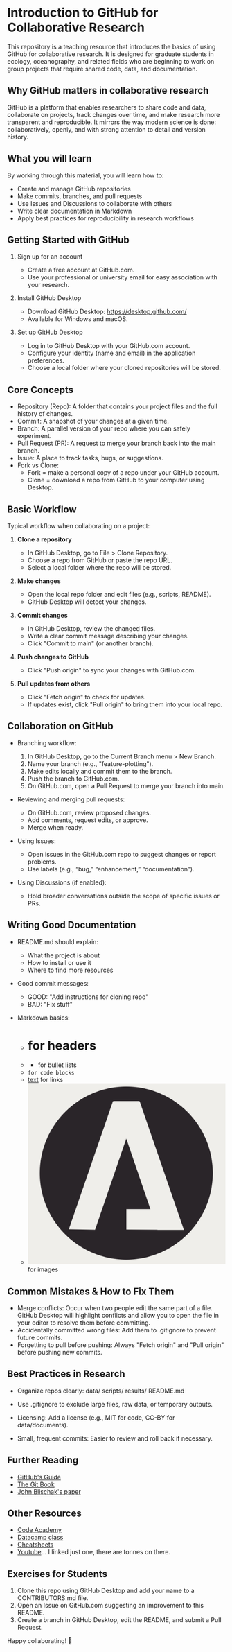 # Introduction to GitHub for Collaborative Research
This repository is a teaching resource that introduces the basics of using GitHub for collaborative research. 
It is designed for graduate students in ecology, oceanography, and related fields who are beginning to work on 
group projects that require shared code, data, and documentation.

Why GitHub matters in collaborative research
--------------------------------------------
GitHub is a platform that enables researchers to share code and data, collaborate on projects, track changes over time, 
and make research more transparent and reproducible. It mirrors the way modern science is done: collaboratively, openly, 
and with strong attention to detail and version history.

What you will learn
-------------------
By working through this material, you will learn how to:
- Create and manage GitHub repositories
- Make commits, branches, and pull requests
- Use Issues and Discussions to collaborate with others
- Write clear documentation in Markdown
- Apply best practices for reproducibility in research workflows

Getting Started with GitHub
---------------------------
1. Sign up for an account
   - Create a free account at GitHub.com.
   - Use your professional or university email for easy association with your research.

2. Install GitHub Desktop
   - Download GitHub Desktop: https://desktop.github.com/
   - Available for Windows and macOS.

3. Set up GitHub Desktop
   - Log in to GitHub Desktop with your GitHub.com account.
   - Configure your identity (name and email) in the application preferences.
   - Choose a local folder where your cloned repositories will be stored.

Core Concepts
-------------
- Repository (Repo): A folder that contains your project files and the full history of changes.
- Commit: A snapshot of your changes at a given time.
- Branch: A parallel version of your repo where you can safely experiment.
- Pull Request (PR): A request to merge your branch back into the main branch.
- Issue: A place to track tasks, bugs, or suggestions.
- Fork vs Clone:
  * Fork = make a personal copy of a repo under your GitHub account.
  * Clone = download a repo from GitHub to your computer using Desktop.

Basic Workflow
--------------
Typical workflow when collaborating on a project:

1. **Clone a repository**
   - In GitHub Desktop, go to File > Clone Repository.
   - Choose a repo from GitHub or paste the repo URL.
   - Select a local folder where the repo will be stored.

2. **Make changes**
   - Open the local repo folder and edit files (e.g., scripts, README).
   - GitHub Desktop will detect your changes.

3. **Commit changes**
   - In GitHub Desktop, review the changed files.
   - Write a clear commit message describing your changes.
   - Click "Commit to main" (or another branch).

4. **Push changes to GitHub**
   - Click "Push origin" to sync your changes with GitHub.com.

5. **Pull updates from others**
   - Click "Fetch origin" to check for updates.
   - If updates exist, click "Pull origin" to bring them into your local repo.

Collaboration on GitHub
-----------------------
- Branching workflow:
  1. In GitHub Desktop, go to the Current Branch menu > New Branch.
  2. Name your branch (e.g., "feature-plotting").
  3. Make edits locally and commit them to the branch.
  4. Push the branch to GitHub.com.
  5. On GitHub.com, open a Pull Request to merge your branch into main.

- Reviewing and merging pull requests:
  * On GitHub.com, review proposed changes.
  * Add comments, request edits, or approve.
  * Merge when ready.

- Using Issues:
  * Open issues in the GitHub.com repo to suggest changes or report problems.
  * Use labels (e.g., “bug,” “enhancement,” “documentation”).

- Using Discussions (if enabled):
  * Hold broader conversations outside the scope of specific issues or PRs.

Writing Good Documentation
--------------------------
- README.md should explain:
  * What the project is about
  * How to install or use it
  * Where to find more resources

- Good commit messages:
  * GOOD: "Add instructions for cloning repo"
  * BAD: "Fix stuff"

- Markdown basics:
  * # for headers
  * * for bullet lists
  * ``` for code blocks ```
  * [text](url) for links
  * ![](./Resources/Images/image_1.png) for images

Common Mistakes & How to Fix Them
---------------------------------
- Merge conflicts: Occur when two people edit the same part of a file. GitHub Desktop will highlight conflicts and allow you to open the file in your editor to resolve them before committing.
- Accidentally committed wrong files: Add them to .gitignore to prevent future commits.
- Forgetting to pull before pushing: Always "Fetch origin" and "Pull origin" before pushing new commits.

Best Practices in Research
--------------------------
- Organize repos clearly:
  data/
  scripts/
  results/
  README.md

- Use .gitignore to exclude large files, raw data, or temporary outputs.

- Licensing:
  Add a license (e.g., MIT for code, CC-BY for data/documents).

- Small, frequent commits:
  Easier to review and roll back if necessary.

Further Reading
---------------
- [GitHub's Guide](https://docs.github.com/en/get-started/start-your-journey/hello-world)
- [The Git Book](https://git-scm.com/book/en/v2)
- [John Blischak's paper](https://journals.plos.org/ploscompbiol/article?id=10.1371/journal.pcbi.1004668)

Other Resources
---------------
- [Code Academy](https://www.codecademy.com/learn/learn-git)
- [Datacamp class](https://www.datacamp.com/courses/introduction-to-github-concepts)
- [Cheatsheets](https://education.github.com/git-cheat-sheet-education.pdf)
- [Youtube](https://www.youtube.com/watch?v=a9u2yZvsqHA)... I linked just one, there are tonnes on there.

Exercises for Students
----------------------
1. Clone this repo using GitHub Desktop and add your name to a CONTRIBUTORS.md file.
2. Open an Issue on GitHub.com suggesting an improvement to this README.
3. Create a branch in GitHub Desktop, edit the README, and submit a Pull Request.

Happy collaborating! 🚀

